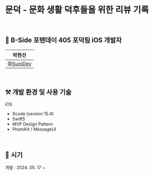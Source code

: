# 문덕 - 문화 생활 덕후들을 위한 리뷰 기록

<br>

## 🐥 B-Side 포텐데이 405 포덕팀 iOS 개발자
|박현선|
|:---:|
|[@SuniDev](https://github.com/SuniDev)|

<br>

## ⚒️ 개발 환경 및 사용 기술
iOS
- Xcode (version 15.4)
- Swift5
- MVP Design Pattern
- PhotoKit / MessageUI

<br>

## 📆 시기
개발 : 2024. 05. 17 ~


